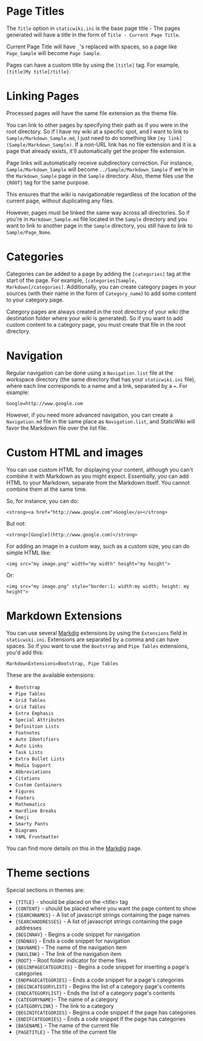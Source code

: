 # Page Titles

The `Title` option in `staticwiki.ini` is the base page title - The pages generated will have a title in the form of `Title - Current Page Title`.

Current Page Title will have `_`'s replaced with spaces, so a page like `Page_Sample` will become `Page Sample`.

Pages can have a custom title by using the `[title]` tag. For example, `[title]My title[/title}`.

# Linking Pages

Processed pages will have the same file extension as the theme file.

You can link to other pages by specifying their path as if you were in the root directory.
So if I have my wiki at a specific spot, and I want to link to `Sample/Markdown_Sample.md`, I just need to do something like `[my link](Sample/Markdown_Sample)`.
If a non-URL link has no file extension and it is a page that already exists, it'll automatically get the proper file extension.

Page links will automatically receive subdirectory correction. For instance, `Sample/Markdown_Sample` will become `../Sample/Markdown_Sample` if we're in the `Markdown_Sample` page in the `Sample` directory.
Also, theme files use the `{ROOT}` tag for the same purpose.

This ensures that the wiki is navigationable regardless of the location of the current page, without duplicating any files.

However, pages must be linked the same way across all directories. So if you're in `Markdown_Sample.md` file located in the `Sample` directory and you want to link to another page in the `Sample` directory,
you still have to link to `Sample/Page_Name`.

# Categories

Categories can be added to a page by adding the `[categories]` tag at the start of the page. For example, `[categories]Sample, Markdown[/categories]`.
Additionally, you can create category pages in your sources (with their name in the form of `Category_name`) to add some content to your category page.

Category pages are always created in the root directory of your wiki (the destination folder where your wiki is generated).
So if you want to add custom content to a category page, you must create that file in the root directory.

# Navigation

Regular navigation can be done using a `Navigation.list` file at the workspace directory (the same directory that has your `staticwiki.ini` file), where each line corresponds to a name and a link, separated by a `=`. For example:

```
Google=http://www.google.com
```

However, if you need more advanced navigation, you can create a `Navigation.md` file in the same place as `Navigation.list`, and StaticWiki will favor the Markdown file over the list file.

# Custom HTML and images

You can use custom HTML for displaying your content, although you can't combine it with Markdown as you might expect.
Essentially, you can add HTML to your Markdown, separate from the Markdown itself. You cannot combine them at the same time.

So, for instance, you can do:

```
<strong><a href="http://www.google.com">Google</a></strong>
```

But not:

```
<strong>[Google](http://www.google.com)</strong>
```

For adding an image in a custom way, such as a custom size, you can do simple HTML like:

```
<img src="my image.png" width="my width" height="my height">
```

Or:

```
<img src="my image.png" style="border:1; width:my width; height: my height">
```

# Markdown Extensions

You can use several [Markdig](https://github.com/lunet-io/markdig) extensions by using the `Extensions` field in `staticwiki.ini`.
Extensions are separated by a comma and can have spaces. So if you want to use the `Bootstrap` and `Pipe Tables` extensions, you'd add this:

```
MarkdownExtensions=Bootstrap, Pipe Tables
```

These are the available extensions:

- `Bootstrap`
- `Pipe Tables`
- `Grid Tables`
- `Grid Tables`
- `Extra Emphasis`
- `Special Attributes`
- `Definition Lists`
- `Footnotes`
- `Auto Identifiers`
- `Auto Links`
- `Task Lists`
- `Extra Bullet Lists`
- `Media Support`
- `Abbreviations`
- `Citations`
- `Custom Containers`
- `Figures`
- `Footers`
- `Mathematics`
- `Hardline Breaks`
- `Emoji`
- `Smarty Pants`
- `Diagrams`
- `YAML Frontmatter`

You can find more details on this in the [Markdig](https://github.com/lunet-io/markdig) page.

# Theme sections

Special sections in themes are:

- `{TITLE}` - should be placed on the &lt;title&gt; tag
- `{CONTENT}` - should be placed where you want the page content to show
- `{SEARCHNAMES}` - A list of javascript strings containing the page names
- `{SEARCHADDRESSES}` - A list of javascript strings containing the page addresses
- `{BEGINNAV}` - Begins a code snippet for navigation
- `{ENDNAV}` - Ends a code snippet for navigation
- `{NAVNAME}` - The name of the navigation item
- `{NAVLINK}` - The link of the navigation item
- `{ROOT}` - Root folder indicator for theme files
- `{BEGINPAGECATEGORIES}` - Begins a code snippet for inserting a page's categories
- `{ENDPAGECATEGORIES}` - Ends a code snippet for a page's categories
- `{BEGINCATEGORYLIST}` - Begins the list of a category page's contents
- `{ENDCATEGORYLIST}` - Ends the list of a category page's contents
- `{CATEGORYNAME}`- The name of a category
- `{CATEGORYLINK}` - The link to a category
- `{BEGINIFCATEGORIES}` - Begins a code snippet if the page has categories
- `{ENDIFCATEGORIES}` - Ends a code snippet if the page has categories
- `{BASENAME}` - The name of the current file
- `{PAGETITLE}` - The title of the current file

